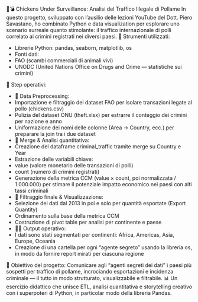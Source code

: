 🐔💣 Chickens Under Surveillance: Analisi del Traffico Illegale di Pollame
In questo progetto, sviluppato con l’ausilio delle lezioni YouTube del Dott. Piero Savastano, ho combinato Python e data visualization per esplorare uno scenario surreale quanto stimolante: il traffico internazionale di polli correlato ai crimini registrati nei diversi paesi.
📌 Strumenti utilizzati:
- Librerie Python: pandas, seaborn, matplotlib, os
- Fonti dati:
- FAO (scambi commerciali di animali vivi)
- UNODC (United Nations Office on Drugs and Crime — statistiche sui crimini)

🧪 Step operativi:
- 📂 Data Preprocessing:
- Importazione e filtraggio del dataset FAO per isolare transazioni legate al pollo (chickens.csv)
- Pulizia del dataset ONU (theft.xlsx) per estrarre il conteggio dei crimini per nazione e anno
- Uniformazione dei nomi delle colonne (Area → Country, ecc.) per preparare la join tra i due dataset
- 🔄 Merge & Analisi quantitativa:
- Creazione del dataframe criminal_traffic tramite merge su Country e Year
- Estrazione delle variabili chiave:
- value (valore monetario delle transazioni di polli)
- count (numero di crimini registrati)
- Generazione della metrica CCM (value × count, poi normalizzata / 1.000.000) per stimare il potenziale impatto economico nei paesi con alti tassi criminali
- 🧽 Filtraggio finale & Visualizzazione:
- Selezione dei dati dal 2013 in poi e solo per quantità esportate (Export Quantity)
- Ordinamento sulla base della metrica CCM
- Costruzione di pivot table per analisi per continente e paese
- 🕵️‍♂️ Output operativo:
- I dati sono stati segmentati per continenti: Africa, Americas, Asia, Europe, Oceania
- Creazione di una cartella per ogni “agente segreto” usando la libreria os, in modo da fornire report mirati per ciascuna regione

🎯 Obiettivo del progetto:
Comunicare agli “agenti segreti dei dati” i paesi più sospetti per traffico di pollame, incrociando esportazioni e incidenza criminale — il tutto in modo strutturato, visualizzabile e filtrabile.
📊 Un esercizio didattico che unisce ETL, analisi quantitativa e storytelling creativo con i superpoteri di Python, in particolar modo della libreria Pandas.
